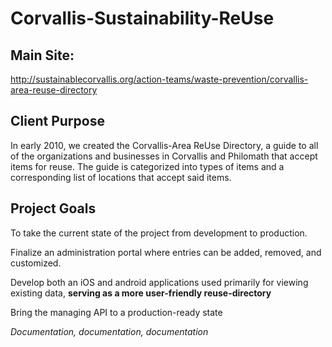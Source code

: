# Corvallis-Sustainability-ReUse

## Main Site:
http://sustainablecorvallis.org/action-teams/waste-prevention/corvallis-area-reuse-directory

## Client Purpose
In early 2010, we created the Corvallis-Area ReUse Directory, a guide to all of the organizations and businesses in Corvallis and Philomath that accept items for reuse. The guide is categorized into types of items and a corresponding list of locations that accept said items.

## Project Goals

To take the current state of the project from development to production.

Finalize an administration portal where entries can be added, removed, and customized.

Develop both an iOS and android applications used primarily for viewing existing data, **serving as a more user-friendly reuse-directory**

Bring the managing API to a production-ready state

*Documentation, documentation, documentation*
